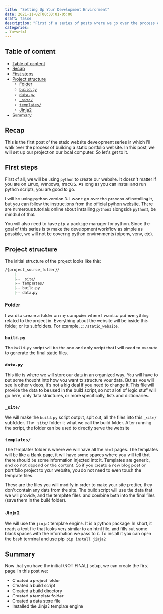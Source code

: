 ```yaml
---
title: "Setting Up Your Development Environment"
date: 2021-11-02T00:00:01-05:00
draft: false
description: "First of a series of posts where we go over the process of building a static portfolio website. Here, we will set up our project on our local computer."
categories:
- Tutorial
---
```


## Table of content

- [Table of content](#table-of-content)
- [Recap](#recap)
- [First steps](#first-steps)
- [Project structure](#project-structure)
  - [Folder](#folder)
  - [`build.py`](#buildpy)
  - [`data.py`](#datapy)
  - [`_site/`](#_site)
  - [`templates/`](#templates)
  - [Jinja2](#jinja2)
- [Summary](#summary)

## Recap

This is the first post of the static website development series in which I'll walk over the process of building a static portfolio website. In this post, we will set up our project on our local computer. So let's get to it.

## First steps

First of all, we will be using `python` to create our website. It doesn't matter if you are on Linux, Windows, macOS. As long as you can install and run python scripts, you are good to go.

I will be using python version 3. I won't go over the process of installing it, but you can follow the instructions from the official [python website](https://www.python.org). There are numerous tutorials online about installing `python3` alongside `python2`, be mindful of that.

You will also need to have `pip`, a package manager for python. Since the goal of this series is to make the development workflow as simple as possible, we will not be covering python environments (pipenv, venv, etc).

## Project structure

The initial structure of the project looks like this:

```bash
/{project_source_folder}/
    |
    |-- _site/
    |-- templates/
    |-- build.py
    |-- data.py
```

### Folder

I want to create a folder on my computer where I want to put everything related to the project in. Everything about the website will be inside this folder, or its subfolders. For example, `C:/static_website`.

### `build.py`

The `build.py` script will be the one and only script that I will need to execute to generate the final static files.

### `data.py`

This file is where we will store our data in an organized way. You will have to put some thought into how you want to structure your data. But as you will see in other videos, it's not a big deal if you need to change it. This file will provide the data to be used in the build script, so not a lotl of logic stuff will go here, only data structures, or more specifically, lists and dictionaries.

### `_site/`

We will make the `build.py` script output, spit out, all the files into this `_site/` subfolder. The `_site/` folder is what we call the build folder. After running the script, the folder can be used to directly serve the website.

### `templates/`

The templates folder is where we will have all the `html` pages. The templates will be like a blank page, it will have some spaces where you will tell that there should be some information injected into it. Templates are generic, and do not depend on the content. So if you create a new blog post or portifolio project to your website, you do not need to even touch the template files.

These are the files you will modify in order to make your site prettier, they don't contain any data from the site. The build script will use the data that we will provide, and the template files, and combine both into the final files (save them in the build folder).

### Jinja2

We will use the `jinja2` template engine. It is a python package. In short, it reads a text file that looks very similar to an html file, and fills out some black spaces with the information we pass to it. To install it you can open the bash terminal and use pip:
`pip install jinja2`

## Summary

Now that you have the initial (NOT FINAL) setup, we can create the first page. In this post we:

- Created a project folder
- Created a build script
- Created a build directory
- Created a template folder
- Created a data store file
- Installed the Jinja2 template engine

